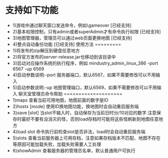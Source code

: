 支持如下功能
==========
* 1)游戏中通过聊天窗口发送命令，例如\gameover [已经支持]
* 2)基本权限控制，只有admin或者superAdmin才有命令执行权限 [已经支持]
* 3)地图管理器，管理员可以通过web页面更换地图 [已经支持]
* 4)整点自动备份功能  [已经支持]
使用方法
=========
* 1)将发布的zip解压到硬盘任意地方
* 2)将官方发布的server-release.jar也移动到该目录中
* 3)启动对应操作系统的执行程序，例如 mindustry_admin_linux_386 -port 6567 -up 6569
* 4)启动参数说明:-port 服务器端口，默认6567，如果不需要修改可以不用输入
* 5)启动参数说明:-up 地图管理端口，默认6569，如果不需要修改可以不用输入
聊天室管理员命令帮助
====================
* 1)maps 查看当前可用地图，地图前面的数字是ID
* 2)hostx <map id> [mode] 使用ID换地图功能，换地图时会自动重启服务端
* 3)save [slot] 当slot不输入时，自动保存为当前日时分/10对应的数字.注意保存时最好不要有没消灭的怪，否则load存档时可能将这些怪刷新到地图任意地方
* 4)load slot 命令执行前检查slot是否非法，load时会自动重启服务端
* 5)slots 查看当前服务器上可用存档，注意如果存档版本不匹配、地图不存在等原因可能加载失败，加载失败需要人工处理
* 6)showAdmin 查看服务器的管理员名单，默认普通用户可执行
  
